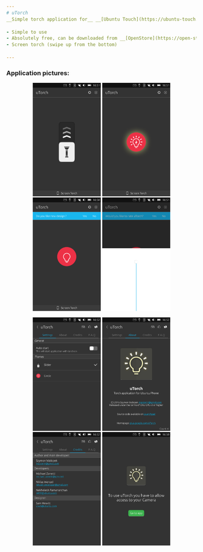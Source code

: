 ```yaml
---
# uTorch
__Simple torch application for__ __[Ubuntu Touch](https://ubuntu-touch.io/)__ (mobile OS).

- Simple to use
- Absolutely free, can be downloaded from __[OpenStore](https://open-store.io/app/com.ubuntu.developer.majster-pl.utorch)__
- Screen torch (swipe up from the bottom)

---
```


### Application pictures:
<p align="center">
<img src="app_screenshots/1.png" alt="alt text" width="180" height="300">
<img src="app_screenshots/2.png" alt="alt text" width="180" height="300">
<img src="app_screenshots/3.png" alt="alt text" width="180" height="300">
<img src="app_screenshots/4.png" alt="alt text" width="180" height="300">
</p>

<p align="center">
<img src="app_screenshots/5.png" alt="alt text" width="180" height="300">
<img src="app_screenshots/6.png" alt="alt text" width="180" height="300">
<img src="app_screenshots/7.png" alt="alt text" width="180" height="300">
<img src="app_screenshots/8.png" alt="alt text" width="180" height="300">
</p>

